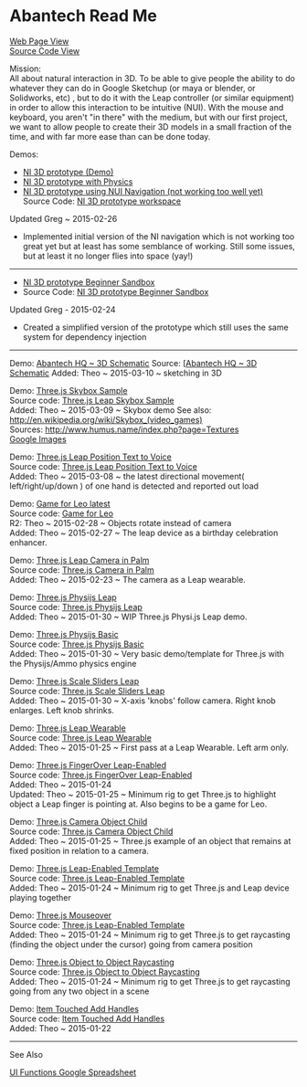 Abantech Read Me
===
[Web Page View]( http://abantech.github.io/index.html )  
[Source Code View]( https://github.com/abantech/abantech.github.io/ )

Mission:  
All about natural interaction in 3D. To be able to give people the ability to do whatever they can do in Google Sketchup (or maya or blender, or Solidworks, etc) , but to do it with the Leap controller (or similar equipment) in order to allow this interaction to be intuitive (NUI). With the mouse and keyboard, you aren't "in there" with the medium, but with our first project, we want to allow people to create their 3D models in a small fraction of the time, and with far more ease than can be done today.



Demos: 

- [NI 3D prototype (Demo)]( http://abantech.github.io/NI3DPrototype/main.html )  
- [NI 3D prototype with Physics]( http://abantech.github.io/NI3DPrototype/PhysicsEnabled.html )  
- [NI 3D prototype using NUI Navigation (not working too well yet)]( http://abantech.github.io/NI3DPrototype/NUINavigation.html )  
Source Code: [NI 3D prototype workspace]( https://github.com/Abantech/abantech.github.io/tree/master/NI3DPrototype )  

Updated Greg ~ 2015-02-26
 
 - Implemented initial version of the NI navigation which is not working too great yet but at least has some semblance of working. Still some issues, but at least it no longer flies into space (yay!)

***

 - [NI 3D prototype Beginner Sandbox]( http://abantech.github.io/NI3DPrototype/BeginnerSandbox.html )  
 - Source Code: [NI 3D prototype Beginner Sandbox]( https://github.com/Abantech/abantech.github.io/blob/master/NI3DPrototype/BeginnerSandbox.html )

Updated Greg - 2015-02-24

 - Created a simplified version of the prototype which still uses the same system for dependency injection
 
 
***


Demo: [Abantech HQ ~ 3D Schematic]( http://abantech.github.io/interaction-studies/abantech-hq/r1/abantech-hq.html )
Source: [[Abantech HQ ~ 3D Schematic]( http://github.com/Abantech/abantech.github.io/blob/master/interaction-studies/abantech-hq/r1/abantech-hq.html )
Added: Theo ~ 2015-03-10 ~ sketching in 3D

Demo: [Three.js Skybox Sample]( http://abantech.github.io/interaction-studies/threejs-skybox/r1/template-skybox.html )  
Source code: [Three.js Leap Skybox Sample]( https://github.com/Abantech/abantech.github.io/blob/master/interaction-studies/threejs-skybox/ )  
Added: Theo ~ 2015-03-09 ~ Skybox demo
See also:  
<http://en.wikipedia.org/wiki/Skybox_(video_games)>  
Sources:
<http://www.humus.name/index.php?page=Textures>  
[Google Images]( https://www.google.com/search?q=skybox&tbm=isch&tbo=u&source=univ&sa=X&ei=sjz-VPmYHdbaoASxo4LACg&ved=0CEsQsAQ&biw=1855&bih=995 )
 

Demo: [Three.js Leap Position Text to Voice]( http://abantech.github.io/threejs-leap-position-text-to-voice/r1/threejs-leap-position-text-to-voice.html )  
Source code: [Three.js Leap Position Text to Voice]( https://github.com/Abantech/abantech.github.io/blob/master/threejs-leap-position-text-to-voice/ )  
Added: Theo ~ 2015-03-08 ~ the latest directional movement( left/right/up/down ) of one hand is detected and reported out load  

Demo: [Game for Leo latest]( http://abantech.github.io/game-for-leo/latest/ )  
Source code: [Game for Leo]( https://github.com/Abantech/abantech.github.io/blob/master/game-for-leo )  
R2: Theo ~ 2015-02-28 ~ Objects rotate instead of camera  
Added: Theo ~ 2015-02-27 ~ The leap device as a birthday celebration enhancer.

Demo: [Three.js Leap Camera in Palm]( http://abantech.github.io/threejs-leap-camera-in-palm/r1/threejs-leap-camera-in-palm.html )  
Source code: [Three.js Camera in Palm]( https://github.com/Abantech/abantech.github.io/blob/master/threejs-leap-camera-in-palm )  
Added: Theo ~ 2015-02-23 ~ The camera as a Leap wearable.

Demo: [Three.js Physijs Leap]( http://abantech.github.io/threejs-physijs-leap/r1/threejs-physijs-leap.html )  
Source code: [Three.js Physijs Leap]( https://github.com/Abantech/abantech.github.io/blob/master/threejs-physijs-leap )  
Added: Theo ~ 2015-01-30 ~ WIP Three.js Physi.js Leap demo.

Demo: [Three.js Physijs Basic]( http://abantech.github.io/threejs-physijs-basic/r1/threejs-physijs-basic.html )  
Source code: [Three.js Physijs Basic]( https://github.com/Abantech/abantech.github.io/blob/master/threejs-physijs-basic )  
Added: Theo ~ 2015-01-30 ~ Very basic demo/template for Three.js with the Physijs/Ammo physics engine

Demo: [Three.js Scale Sliders Leap]( http://abantech.github.io/threejs-scale-sliders-leap/r1/threejs-scale-sliders-leap.html )  
Source code: [Three.js Scale Sliders Leap]( https://github.com/Abantech/abantech.github.io/blob/master/threejs-scale-sliders-leap )  
Added: Theo ~ 2015-01-30 ~ X-axis 'knobs' follow camera. Right knob enlarges. Left knob shrinks.

Demo: [Three.js Leap Wearable]( http://abantech.github.io/threejs-leap-wearable/r1/threejs-leap-wearable.html )  
Source code: [Three.js Leap Wearable]( https://github.com/Abantech/abantech.github.io/blob/master/threejs-leap-wearable )  
Added: Theo ~ 2015-01-25 ~ First pass at a Leap Wearable. Left arm only.

Demo: [Three.js FingerOver Leap-Enabled]( http://abantech.github.io/threejs-mouseover-leap-enabled/r1/threejs-mouseover-leap-enabled.html )  
Source code: [Three.js FingerOver Leap-Enabled]( https://github.com/Abantech/abantech.github.io/blob/master/threejs-mouseover-leap-enabled/ )  
Added: Theo ~ 2015-01-24  
Updated: Theo ~ 2015-01-25 ~ Minimum rig to get Three.js to highlight object a Leap finger is pointing at. Also begins to be a game for Leo. 

Demo: [Three.js Camera Object Child]( http://abantech.github.io/threejs-camera-object-child/r1/threejs-camera-object-child.html )  
Source code: [Three.js Camera Object Child]( https://github.com/Abantech/abantech.github.io/blob/master/threejs-camera-object-child )  
Added: Theo ~ 2015-01-25 ~ Three.js example of an object that remains at fixed position in relation to a camera.

Demo: [Three.js Leap-Enabled Template]( http://abantech.github.io/threejs-leap-enabled-template/r1/threejs-leap-enabled-template.html )  
Source code: [Three.js Leap-Enabled Template]( https://github.com/Abantech/abantech.github.io/blob/master/threejs-leap-enabled-template/ )  
Added: Theo ~ 2015-01-24 ~ Minimum rig to get Three.js and Leap device playing together

Demo: [Three.js Mouseover]( http://abantech.github.io/threejs-mouseover/r1/threejs-mouseover.html )  
Source code: [Three.js Leap-Enabled Template]( https://github.com/Abantech/abantech.github.io/blob/master/threejs-mouseover/ )  
Added: Theo ~ 2015-01-24 ~ Minimum rig to get Three.js to get raycasting (finding the object under the cursor) going from camera position

Demo: [Three.js Object to Object Raycasting]( http://abantech.github.io/threejs-object-to-object-raycasting/r1/threejs-object-to-object-raycasting.html )  
Source code: [Three.js Object to Object Raycasting]( https://github.com/Abantech/abantech.github.io/blob/master/threejs-object-to-object-raycasting/ )  
Added: Theo ~ 2015-01-24 ~ Minimum rig to get Three.js to get raycasting going from any two object in a scene


Demo: [Item Touched Add Handles]( http://abantech.github.io/item-touched-add-handles/r1/item-touched-add-handles-r1.html )  
Source code: [Item Touched Add Handles]( https://github.com/Abantech/abantech.github.io/blob/master/item-touched-add-handles/r1/item-touched-add-handles-r1.html )  
Added: Theo ~ 2015-01-22


***

See Also

[UI Functions Google Spreadsheet]( https://docs.google.com/a/abantech.net/spreadsheets/d/1skBOHfMX3LZ_gv2S56IFMq_Ht_X6t1KnvRIzo_ihxXQ/edit#gid=1786159030 )


